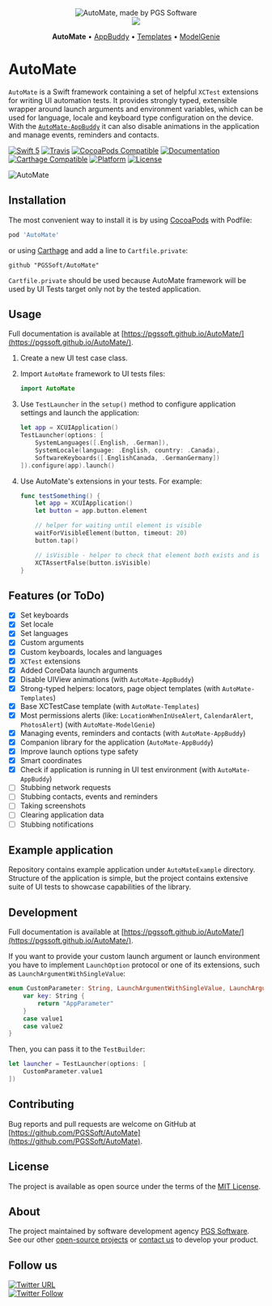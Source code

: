 <div align="center">
    <img src="assets/logo.png" alt="AutoMate, made by PGS Software" />
    <br />
    <img src="assets/made-with-love-by-PGS.png" />
    <p>
      <b>AutoMate</b> &bull;
      <a href="https://github.com/PGSSoft/AutoMate-AppBuddy">AppBuddy</a> &bull;
      <a href="https://github.com/PGSSoft/AutoMate-Templates">Templates</a> &bull;
      <a href="https://github.com/PGSSoft/AutoMate-ModelGenie">ModelGenie</a>
    </p>
</div>

# AutoMate

`AutoMate` is a Swift framework containing a set of helpful `XCTest` extensions for writing UI automation tests.
It provides strongly typed, extensible wrapper around launch arguments and environment variables, which can be used for language, locale and keyboard type configuration on the device.
With the [`AutoMate-AppBuddy`](https://github.com/PGSSoft/AutoMate-AppBuddy) it can also disable animations in the application and manage events, reminders and contacts.

[![Swift 5](https://img.shields.io/badge/Swift-5-orange.svg?style=flat)](https://swift.org)
[![Travis](https://img.shields.io/travis/PGSSoft/AutoMate.svg)](https://travis-ci.org/PGSSoft/AutoMate)
[![CocoaPods Compatible](https://img.shields.io/cocoapods/v/AutoMate.svg)](https://cocoapods.org/pods/AutoMate)
[![Documentation](https://img.shields.io/badge/docs-100%25-D15B45.svg?style=flat)](https://pgssoft.github.io/AutoMate/)
[![Carthage Compatible](https://img.shields.io/badge/Carthage-compatible-4BC51D.svg?style=flat)](https://github.com/Carthage/Carthage)
[![Platform](https://img.shields.io/cocoapods/p/AutoMate.svg)](https://cocoapods.org/pods/AutoMate)
[![License](https://img.shields.io/github/license/PGSSoft/AutoMate.svg)](https://github.com/PGSSoft/AutoMate/blob/master/LICENSE)

![AutoMate](assets/AutoMate.gif)

## Installation

The most convenient way to install it is by using [CocoaPods](https://cocoapods.org) with Podfile:

```ruby
pod 'AutoMate'
```

or using [Carthage](https://github.com/Carthage/Carthage) and add a line to `Cartfile.private`:

```
github "PGSSoft/AutoMate"
```

`Cartfile.private` should be used because AutoMate framework will be used by UI Tests target only not by the tested application.

## Usage

Full documentation is available at [https://pgssoft.github.io/AutoMate/](https://pgssoft.github.io/AutoMate/).

1. Create a new UI test case class.
2. Import `AutoMate` framework to UI tests files:

    ```swift
    import AutoMate
    ```

3. Use `TestLauncher` in the `setup()` method to configure application settings and launch the application:

    ```swift
    let app = XCUIApplication()
    TestLauncher(options: [
        SystemLanguages([.English, .German]),
        SystemLocale(language: .English, country: .Canada),
        SoftwareKeyboards([.EnglishCanada, .GermanGermany])
    ]).configure(app).launch()
    ```

4. Use AutoMate's extensions in your tests. For example:

    ```swift
    func testSomething() {
        let app = XCUIApplication()
        let button = app.button.element

        // helper for waiting until element is visible
        waitForVisibleElement(button, timeout: 20)
        button.tap()

        // isVisible - helper to check that element both exists and is hittable
        XCTAssertFalse(button.isVisible)
    }
    ```

## Features (or ToDo)

- [x] Set keyboards
- [x] Set locale
- [x] Set languages
- [x] Custom arguments
- [x] Custom keyboards, locales and languages
- [x] `XCTest` extensions
- [x] Added CoreData launch arguments
- [x] Disable UIView animations (with `AutoMate-AppBuddy`)
- [x] Strong-typed helpers: locators, page object templates (with `AutoMate-Templates`)
- [x] Base XCTestCase template (with `AutoMate-Templates`)
- [x] Most permissions alerts (like: `LocationWhenInUseAlert`, `CalendarAlert`, `PhotosAlert`) (with `AutoMate-ModelGenie`)
- [x] Managing events, reminders and contacts (with `AutoMate-AppBuddy`)
- [x] Companion library for the application (`AutoMate-AppBuddy`)
- [x] Improve launch options type safety
- [x] Smart coordinates
- [x] Check if application is running in UI test environment (with `AutoMate-AppBuddy`)
- [ ] Stubbing network requests
- [ ] Stubbing contacts, events and reminders
- [ ] Taking screenshots
- [ ] Clearing application data
- [ ] Stubbing notifications

## Example application

Repository contains example application under `AutoMateExample` directory.
Structure of the application is simple, but the project contains extensive suite of UI tests to showcase capabilities of the library.

## Development

Full documentation is available at [https://pgssoft.github.io/AutoMate/](https://pgssoft.github.io/AutoMate/).

If you want to provide your custom launch argument or launch environment you have to implement `LaunchOption` protocol or one of its extensions, such as `LaunchArgumentWithSingleValue`:

```swift
enum CustomParameter: String, LaunchArgumentWithSingleValue, LaunchArgumentValue {
    var key: String {
        return "AppParameter"
    }
    case value1
    case value2
}
```

Then, you can pass it to the `TestBuilder`:

```swift
let launcher = TestLauncher(options: [
    CustomParameter.value1
])
```

## Contributing

Bug reports and pull requests are welcome on GitHub at [https://github.com/PGSSoft/AutoMate](https://github.com/PGSSoft/AutoMate).

## License

The project is available as open source under the terms of the [MIT License](http://opensource.org/licenses/MIT).

## About
The project maintained by software development agency [PGS Software](https://www.pgs-soft.com).
See our other [open-source projects](https://github.com/PGSSoft) or [contact us](https://www.pgs-soft.com/contact-us) to develop your product.

## Follow us

[![Twitter URL](https://img.shields.io/twitter/url/http/shields.io.svg?style=social)](https://twitter.com/intent/tweet?text=https://github.com/PGSSoft/AutoMate)  
[![Twitter Follow](https://img.shields.io/twitter/follow/pgssoftware.svg?style=social&label=Follow)](https://twitter.com/pgssoftware)
